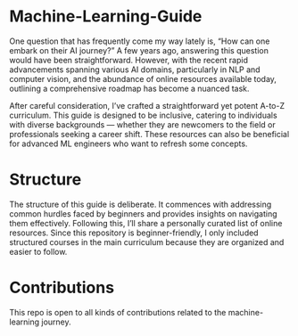 # Machine-Learning-Guide
One question that has frequently come my way lately is, “How can one embark on their AI journey?” A few years ago, answering this question would have been straightforward. However, with the recent rapid advancements spanning various AI domains, particularly in NLP and computer vision, and the abundance of online resources available today, outlining a comprehensive roadmap has become a nuanced task.

After careful consideration, I’ve crafted a straightforward yet potent A-to-Z curriculum. This guide is designed to be inclusive, catering to individuals with diverse backgrounds — whether they are newcomers to the field or professionals seeking a career shift. These resources can also be beneficial for advanced ML engineers who want to refresh some concepts.


# Structure
The structure of this guide is deliberate. It commences with addressing common hurdles faced by beginners and provides insights on navigating them effectively. Following this, I’ll share a personally curated list of online resources.
Since this repository is beginner-friendly, I only included structured courses in the main curriculum because they are organized and easier to follow.

# Contributions
This repo is open to all kinds of contributions related to the machine-learning journey.
